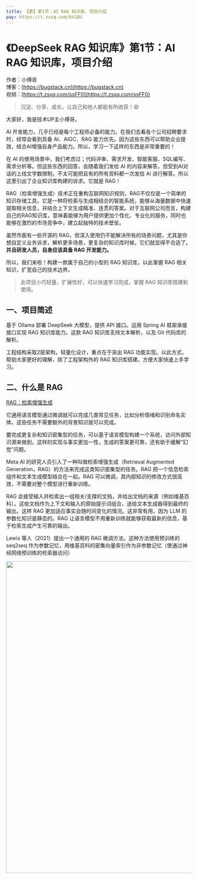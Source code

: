 ```yaml
---
title: 【更】第1节：AI RAG 知识库，项目介绍
pay: https://t.zsxq.com/bV1QU
---
```


# 《DeepSeek RAG 知识库》第1节：AI RAG 知识库，项目介绍

作者：小傅哥
<br/>博客：[https://bugstack.cn](https://bugstack.cn)
<br/>视频：[https://t.zsxq.com/ssFF0](https://t.zsxq.com/ssFF0)

> 沉淀、分享、成长，让自己和他人都能有所收获！😄

大家好，我是技术UP主小傅哥。

AI 开发能力，几乎已经是每个工程师必备的能力。在我们去看各个公司招聘要求时，经常会看到具备 AI、AIGC、RAG 能力优先。因为这些东西可以帮助企业提效，结合AI增强自身产品能力。所以，学习一下这样的东西是非常重要的！

在 AI 的使用场景中，我们考虑过；代码评审、需求开发、智能客服、SQL编写、需求分析等。但这些东西的回答，会随着我们发给 AI 的内容来解答，但受到AI对话的上线文字数限制，不太可能把且有的所有资料都一次发给 AI 进行解答。所以这里引出了企业知识库构建的诉求。它就是 RAG！

RAG（检索增强生成）技术正在重构互联网知识规则，RAG不仅仅是一个简单的知识存储工具，它是一种将检索与生成相结合的智能系统，能够从海量数据中快速提取相关信息，并结合上下文生成精准、连贯的答案。对于互联网公司而言，构建自己的RAG知识库，意味着能够为用户提供更加个性化、专业化的服务，同时也能够在激烈的市场竞争中，建立起独特的技术壁垒。

虽然市面有一些开源的 RAG，但深入使用仍不能解决所有的场景问题，尤其是你想自定义业务诉求，解析更多场景，更复杂的知识库时候，它们就显得不合适了。**并且研发人员，自身应该具备 RAG 开发能力。**

所以，我们来啦！构建一款属于自己的小型的 RAG 知识库，以此掌握 RAG 相关知识，扩宽自己的技术边界。

> 此项目小巧轻量，扩展性好，可以快速学习完成，掌握 RAG 知识库搭建和使用。

## 一、项目简述

基于 Ollama 部署 DeepSeek 大模型，提供 API 接口。运用 Spring AI 框架承接接口实现 RAG 知识库能力。这款 RAG 知识库支持文本解析，以及 Git 代码库的解析。

工程结构采取2层架构，轻量化设计，重点在于突出 RAG 功能实现。以此方式，帮助大家更好的理解，除了工程架构外的 RAG 知识库搭建。方便大家快速上手学习。

## 二、什么是 RAG

[RAG：检索增强生成](https://www.promptingguide.ai/zh/techniques/rag)

它通用语言模型通过微调就可以完成几类常见任务，比如分析情绪和识别命名实体。这些任务不需要额外的背景知识就可以完成。

要完成更复杂和知识密集型的任务，可以基于语言模型构建一个系统，访问外部知识源来做到。这样的实现与事实更加一性，生成的答案更可靠，还有助于缓解“幻觉”问题。

Meta AI 的研究人员引入了一种叫做检索增强生成（Retrieval Augmented Generation，RAG）的方法来完成这类知识密集型的任务。RAG 把一个信息检索组件和文本生成模型结合在一起。RAG 可以微调，其内部知识的修改方式很高效，不需要对整个模型进行重新训练。

RAG 会接受输入并检索出一组相关/支撑的文档，并给出文档的来源（例如维基百科）。这些文档作为上下文和输入的原始提示词组合，送给文本生成器得到最终的输出。这样 RAG 更加适应事实会随时间变化的情况。这非常有用，因为 LLM 的参数化知识是静态的。RAG 让语言模型不用重新训练就能够获取最新的信息，基于检索生成产生可靠的输出。

Lewis 等人（2021）提出一个通用的 RAG 微调方法。这种方法使用预训练的 seq2seq 作为参数记忆，用维基百科的密集向量索引作为非参数记忆（使通过神经网络预训练的检索器访问）

<div align="center">
	<img src="https://bugstack.cn/images/article/project/ai-rag-knowledge/ai-rag-knowledge-1-01.png" width="850px"/>
</div>